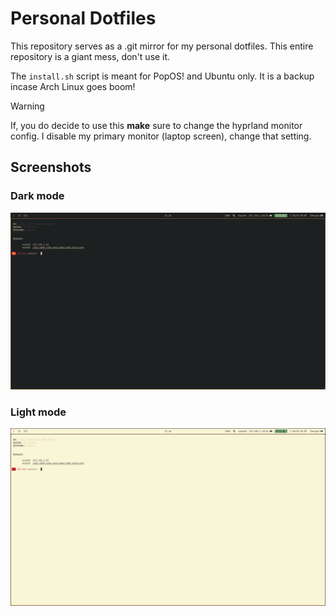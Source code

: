 # Personal Dotfiles

This repository serves as a .git mirror for my personal dotfiles.
This entire repository is a giant mess, don't use it.

The `install.sh` script is meant for PopOS! and Ubuntu only.
It is a backup incase Arch Linux goes boom!

> [!WARNING]
> If, you do decide to use this **make** sure to change the hyprland monitor config.
> I disable my primary monitor (laptop screen), change that setting.

## Screenshots

### Dark mode
![dark](./assets/dark_mode.png)

### Light mode
![light](./assets/light_mode.png)
